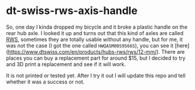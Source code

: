 # dt-swiss-rws-axis-handle

So, one day I kinda dropped my bicycle and it broke a plastic handle on the rear hub axle. I looked it up and turns out that this kind of axles are called [RWS](https://www.dtswiss.com/en/technology/components/rws-technology/), sometimes they are totally usable without any handle, but for me, it was not the case (I got the one called `HWQASM00S9566S`), you can see it [here] (https://www.dtswiss.com/en/products/hubs-rws/rws/12-mm/).  There are places you can buy a replacement part for around $15, but I decided to try and 3D print a replacement and see if it will work.

It is not printed or tested yet. After I try it out I will update this repo and tell whether it was a success or not.

